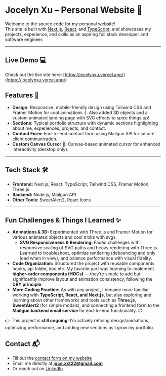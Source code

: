 # Jocelyn Xu – Personal Website 🌸

Welcome to the source code for my personal website!  
This site is built with [Next.js](https://nextjs.org/), [React](https://react.dev/), and [TypeScript](https://www.typescriptlang.org/), and showcases my projects, experience, and skills as an aspiring full stack developer and software engineer.

---

## Live Demo 💻
Check out the live site here: [https://jocelynxu.vercel.app/](https://jocelynxu.vercel.app/)


## Features 🧨

- **Design:** Responsive, mobile-friendly design using Tailwind CSS and Framer Motion for cool animations :). Also added 3D objects and a custom animated landing page with SVG effects to spice things up!
- **Sections:** Typical portfolio structure with dynamic sections highlighting about me, experiences, projects, and contact.
- **Contact Form:** End-to-end contact form using Mailgun API for secure client communication.
- **Custom Canvas Cursor 💞:** Canvas-based animated cursor for enhanced interactivity (desktop only).

---

## Tech Stack 🛠️

- **Frontend:** Next.js, React, TypeScript, Tailwind CSS, Framer Motion, Three.js
- **Backend:** Node.js, Mailgun API
- **Other Tools:** SweetAlert2, React Icons

---

## Fun Challenges & Things I Learned ✨
 
- **Animations & 3D:** Experimented with Three.js and Framer Motion for various animated objects and cool tricks with svgs.
  - **SVG Responsiveness & Rendering:** Faced challenges with responsive scaling of SVG paths and heavy rendering with Three.js. Learned to troubleshoot, optimize rendering (debouncing and only load when in view), and balance performance with visual fidelity. 
- **Code Organization:** Structured the project with reusable components, hooks, api folder, hoc etc. My favorite part was learning to implement **higher-order components (HOCs)** — they’re simple to add but significantly improve layout and animation consistency, following the **DRY principle**.
- **More Coding Practice:** As with any project, I became more familiar working with **TypeScript, React, and Next.js**, but also exploring and learning about other frameworks and tools such as **Three.js**, **SweetAlert2** (for simple modals), and connecting a frontend form to the **Mailgun backend email service** for end-to-end functionality. :D
  
👉 This project is **still ongoing**! I’m actively refining design/animations, optimizing performance, and adding new sections as I grow my portfolio.  

## Contact 📬
- Fill out the [contact form on my website](https://jocelynxu.vercel.app/#contact)  
- Email me directly at **joce.xxt22@gmail.com**  
- Or reach out on [LinkedIn](https://www.linkedin.com/in/jocelyn-xu-741106289/)
